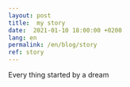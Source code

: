 ```yaml
---
layout: post
title:  my story
date:  2021-01-10 18:00:00 +0200
lang: en
permalink: /en/blog/story
ref: story
---
```

Every thing started by a dream